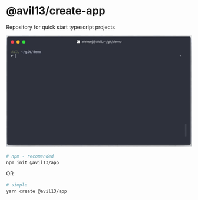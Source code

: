 # @avil13/create-app

Repository for quick start typescript projects

![demo @avil13/create-app](https://raw.githubusercontent.com/avil13/avil13-create-app/master/assets/create-app.gif)

```sh
# npm - recomended
npm init @avil13/app
```

OR

```sh
# simple
yarn create @avil13/app
```

